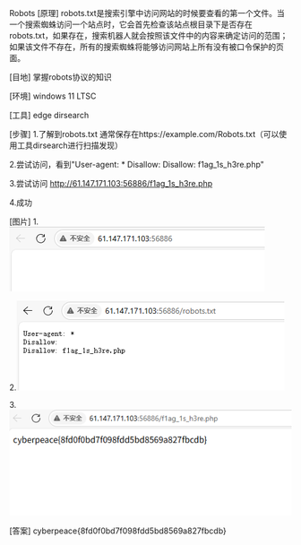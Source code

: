 Robots
[原理]
robots.txt是搜索引擎中访问网站的时候要查看的第一个文件。当一个搜索蜘蛛访问一个站点时，它会首先检查该站点根目录下是否存在robots.txt，如果存在，搜索机器人就会按照该文件中的内容来确定访问的范围；如果该文件不存在，所有的搜索蜘蛛将能够访问网站上所有没有被口令保护的页面。

[目地]
掌握robots协议的知识

[环境]
windows 11 LTSC

[工具]
edge
dirsearch

[步骤]
1.了解到robots.txt 通常保存在https://example.com/Robots.txt（可以使用工具dirsearch进行扫描发现）

2.尝试访问，看到"User-agent: *
Disallow: 
Disallow: f1ag_1s_h3re.php"

3.尝试访问 http://61.147.171.103:56886/f1ag_1s_h3re.php

4.成功

[图片]
1.![alt text]({9AA9E6BC-FD74-4B90-97A8-C138FE749BDB}.png)

2.![alt text](image.png)

3.![alt text](image-1.png)

[答案]
cyberpeace{8fd0f0bd7f098fdd5bd8569a827fbcdb}